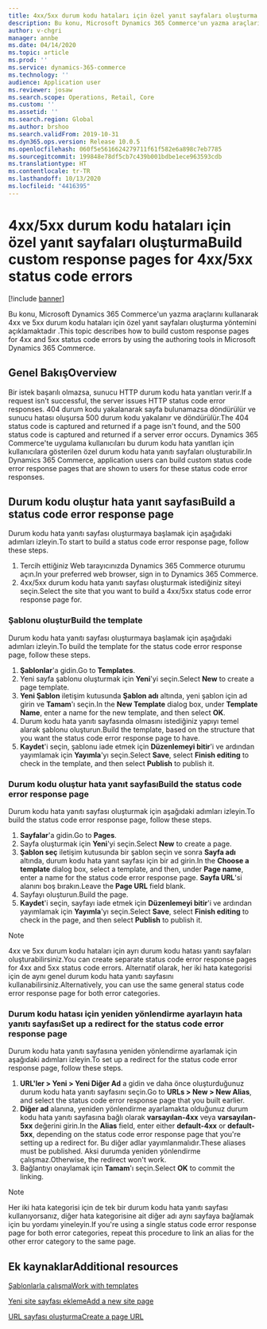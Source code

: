 ```yaml
---
title: 4xx/5xx durum kodu hataları için özel yanıt sayfaları oluşturma
description: Bu konu, Microsoft Dynamics 365 Commerce'un yazma araçlarını kullanarak 4xx ve 5xx durum kodu hataları için özel yanıt sayfaları oluşturma yöntemini açıklamaktadır .
author: v-chgri
manager: annbe
ms.date: 04/14/2020
ms.topic: article
ms.prod: ''
ms.service: dynamics-365-commerce
ms.technology: ''
audience: Application user
ms.reviewer: josaw
ms.search.scope: Operations, Retail, Core
ms.custom: ''
ms.assetid: ''
ms.search.region: Global
ms.author: brshoo
ms.search.validFrom: 2019-10-31
ms.dyn365.ops.version: Release 10.0.5
ms.openlocfilehash: 060f5e5616624279711f61f582e6a898c7eb7785
ms.sourcegitcommit: 199848e78df5cb7c439b001bdbe1ece963593cdb
ms.translationtype: HT
ms.contentlocale: tr-TR
ms.lasthandoff: 10/13/2020
ms.locfileid: "4416395"
---
```

# <a name="build-custom-response-pages-for-4xx5xx-status-code-errors"></a><span data-ttu-id="99e8e-103">4xx/5xx durum kodu hataları için özel yanıt sayfaları oluşturma</span><span class="sxs-lookup"><span data-stu-id="99e8e-103">Build custom response pages for 4xx/5xx status code errors</span></span>


[!include [banner](includes/banner.md)]

<span data-ttu-id="99e8e-104">Bu konu, Microsoft Dynamics 365 Commerce'un yazma araçlarını kullanarak 4xx ve 5xx durum kodu hataları için özel yanıt sayfaları oluşturma yöntemini açıklamaktadır .</span><span class="sxs-lookup"><span data-stu-id="99e8e-104">This topic describes how to build custom response pages for 4xx and 5xx status code errors by using the authoring tools in Microsoft Dynamics 365 Commerce.</span></span>

## <a name="overview"></a><span data-ttu-id="99e8e-105">Genel Bakış</span><span class="sxs-lookup"><span data-stu-id="99e8e-105">Overview</span></span>

<span data-ttu-id="99e8e-106">Bir istek başarılı olmazsa, sunucu HTTP durum kodu hata yanıtları verir.</span><span class="sxs-lookup"><span data-stu-id="99e8e-106">If a request isn't successful, the server issues HTTP status code error responses.</span></span> <span data-ttu-id="99e8e-107">404 durum kodu yakalanarak sayfa bulunamazsa döndürülür ve sunucu hatası oluşursa 500 durum kodu yakalanır ve döndürülür.</span><span class="sxs-lookup"><span data-stu-id="99e8e-107">The 404 status code is captured and returned if a page isn't found, and the 500 status code is captured and returned if a server error occurs.</span></span> <span data-ttu-id="99e8e-108">Dynamics 365 Commerce'te uygulama kullanıcıları bu durum kodu hata yanıtları için kullanıcılara gösterilen özel durum kodu hata yanıtı sayfaları oluşturabilir.</span><span class="sxs-lookup"><span data-stu-id="99e8e-108">In Dynamics 365 Commerce, application users can build custom status code error response pages that are shown to users for these status code error responses.</span></span>

## <a name="build-a-status-code-error-response-page"></a><span data-ttu-id="99e8e-109">Durum kodu oluştur hata yanıt sayfası</span><span class="sxs-lookup"><span data-stu-id="99e8e-109">Build a status code error response page</span></span>

<span data-ttu-id="99e8e-110">Durum kodu hata yanıtı sayfası oluşturmaya başlamak için aşağıdaki adımları izleyin.</span><span class="sxs-lookup"><span data-stu-id="99e8e-110">To start to build a status code error response page, follow these steps.</span></span>

1. <span data-ttu-id="99e8e-111">Tercih ettiğiniz Web tarayıcınızda Dynamics 365 Commerce oturumu açın.</span><span class="sxs-lookup"><span data-stu-id="99e8e-111">In your preferred web browser, sign in to Dynamics 365 Commerce.</span></span> 
1. <span data-ttu-id="99e8e-112">4xx/5xx durum kodu hata yanıtı sayfası oluşturmak istediğiniz siteyi seçin.</span><span class="sxs-lookup"><span data-stu-id="99e8e-112">Select the site that you want to build a 4xx/5xx status code error response page for.</span></span>

### <a name="build-the-template"></a><span data-ttu-id="99e8e-113">Şablonu oluştur</span><span class="sxs-lookup"><span data-stu-id="99e8e-113">Build the template</span></span>

<span data-ttu-id="99e8e-114">Durum kodu hata yanıtı sayfası oluşturmaya başlamak için aşağıdaki adımları izleyin.</span><span class="sxs-lookup"><span data-stu-id="99e8e-114">To build the template for the status code error response page, follow these steps.</span></span>

1. <span data-ttu-id="99e8e-115">**Şablonlar**'a gidin.</span><span class="sxs-lookup"><span data-stu-id="99e8e-115">Go to **Templates**.</span></span>
1. <span data-ttu-id="99e8e-116">Yeni sayfa şablonu oluşturmak için **Yeni**'yi seçin.</span><span class="sxs-lookup"><span data-stu-id="99e8e-116">Select **New** to create a page template.</span></span>
1. <span data-ttu-id="99e8e-117">**Yeni Şablon** iletişim kutusunda **Şablon adı** altında, yeni şablon için ad girin ve **Tamam**'ı seçin.</span><span class="sxs-lookup"><span data-stu-id="99e8e-117">In the **New Template** dialog box, under **Template Name**, enter a name for the new template, and then select **OK**.</span></span>
1. <span data-ttu-id="99e8e-118">Durum kodu hata yanıtı sayfasında olmasını istediğiniz yapıyı temel alarak şablonu oluşturun.</span><span class="sxs-lookup"><span data-stu-id="99e8e-118">Build the template, based on the structure that you want the status code error response page to have.</span></span>
1. <span data-ttu-id="99e8e-119">**Kaydet**'i seçin, şablonu iade etmek için **Düzenlemeyi bitir**'i ve ardından yayımlamak için **Yayımla**'yı seçin.</span><span class="sxs-lookup"><span data-stu-id="99e8e-119">Select **Save**, select **Finish editing** to check in the template, and then select **Publish** to publish it.</span></span> 

### <a name="build-the-status-code-error-response-page"></a><span data-ttu-id="99e8e-120">Durum kodu oluştur hata yanıt sayfası</span><span class="sxs-lookup"><span data-stu-id="99e8e-120">Build the status code error response page</span></span>

<span data-ttu-id="99e8e-121">Durum kodu hata yanıtı sayfası oluşturmak için aşağıdaki adımları izleyin.</span><span class="sxs-lookup"><span data-stu-id="99e8e-121">To build the status code error response page, follow these steps.</span></span>

1. <span data-ttu-id="99e8e-122">**Sayfalar**'a gidin.</span><span class="sxs-lookup"><span data-stu-id="99e8e-122">Go to **Pages**.</span></span>
1. <span data-ttu-id="99e8e-123">Sayfa oluşturmak için **Yeni**'yi seçin.</span><span class="sxs-lookup"><span data-stu-id="99e8e-123">Select **New** to create a page.</span></span>
1. <span data-ttu-id="99e8e-124">**Şablon seç** iletişim kutusunda bir şablon seçin ve sonra **Sayfa adı** altında, durum kodu hata yanıt sayfası için bir ad girin.</span><span class="sxs-lookup"><span data-stu-id="99e8e-124">In the **Choose a template** dialog box, select a template, and then, under **Page name**, enter a name for the status code error response page.</span></span> <span data-ttu-id="99e8e-125">**Sayfa URL**'si alanını boş bırakın.</span><span class="sxs-lookup"><span data-stu-id="99e8e-125">Leave the **Page URL** field blank.</span></span>
1. <span data-ttu-id="99e8e-126">Sayfayı oluşturun.</span><span class="sxs-lookup"><span data-stu-id="99e8e-126">Build the page.</span></span>
1. <span data-ttu-id="99e8e-127">**Kaydet**'i seçin, sayfayı iade etmek için **Düzenlemeyi bitir**'i ve ardından yayımlamak için **Yayımla**'yı seçin.</span><span class="sxs-lookup"><span data-stu-id="99e8e-127">Select **Save**, select **Finish editing** to check in the page, and then select **Publish** to publish it.</span></span>

> [!NOTE]
> <span data-ttu-id="99e8e-128">4xx ve 5xx durum kodu hataları için ayrı durum kodu hatası yanıtı sayfaları oluşturabilirsiniz.</span><span class="sxs-lookup"><span data-stu-id="99e8e-128">You can create separate status code error response pages for 4xx and 5xx status code errors.</span></span> <span data-ttu-id="99e8e-129">Alternatif olarak, her iki hata kategorisi için de aynı genel durum kodu hata yanıtı sayfasını kullanabilirsiniz.</span><span class="sxs-lookup"><span data-stu-id="99e8e-129">Alternatively, you can use the same general status code error response page for both error categories.</span></span>

### <a name="set-up-a-redirect-for-the-status-code-error-response-page"></a><span data-ttu-id="99e8e-130">Durum kodu hatası için yeniden yönlendirme ayarlayın hata yanıtı sayfası</span><span class="sxs-lookup"><span data-stu-id="99e8e-130">Set up a redirect for the status code error response page</span></span>

<span data-ttu-id="99e8e-131">Durum kodu hata yanıtı sayfasına yeniden yönlendirme ayarlamak için aşağıdaki adımları izleyin.</span><span class="sxs-lookup"><span data-stu-id="99e8e-131">To set up a redirect for the status code error response page, follow these steps.</span></span>

1. <span data-ttu-id="99e8e-132">**URL'ler \> Yeni \> Yeni Diğer Ad** a gidin ve daha önce oluşturduğunuz durum kodu hata yanıtı sayfasını seçin.</span><span class="sxs-lookup"><span data-stu-id="99e8e-132">Go to **URLs \> New \> New Alias**, and select the status code error response page that you built earlier.</span></span>
1. <span data-ttu-id="99e8e-133">**Diğer ad** alanına, yeniden yönlendirme ayarlamakta olduğunuz durum kodu hata yanıtı sayfasına bağlı olarak **varsayılan-4xx** veya **varsayılan-5xx** değerini girin.</span><span class="sxs-lookup"><span data-stu-id="99e8e-133">In the **Alias** field, enter either **default-4xx** or **default-5xx**, depending on the status code error response page that you're setting up a redirect for.</span></span> <span data-ttu-id="99e8e-134">Bu diğer adlar yayımlanmalıdır.</span><span class="sxs-lookup"><span data-stu-id="99e8e-134">These aliases must be published.</span></span> <span data-ttu-id="99e8e-135">Aksi durumda yeniden yönlendirme çalışmaz.</span><span class="sxs-lookup"><span data-stu-id="99e8e-135">Otherwise, the redirect won't work.</span></span>
1. <span data-ttu-id="99e8e-136">Bağlantıyı onaylamak için **Tamam**'ı seçin.</span><span class="sxs-lookup"><span data-stu-id="99e8e-136">Select **OK** to commit the linking.</span></span>

> [!NOTE]
> <span data-ttu-id="99e8e-137">Her iki hata kategorisi için de tek bir durum kodu hata yanıtı sayfası kullanıyorsanız, diğer hata kategorisine ait diğer adı aynı sayfaya bağlamak için bu yordamı yineleyin.</span><span class="sxs-lookup"><span data-stu-id="99e8e-137">If you're using a single status code error response page for both error categories, repeat this procedure to link an alias for the other error category to the same page.</span></span>

## <a name="additional-resources"></a><span data-ttu-id="99e8e-138">Ek kaynaklar</span><span class="sxs-lookup"><span data-stu-id="99e8e-138">Additional resources</span></span>

[<span data-ttu-id="99e8e-139">Şablonlarla çalışma</span><span class="sxs-lookup"><span data-stu-id="99e8e-139">Work with templates</span></span>](work-with-templates.md)

[<span data-ttu-id="99e8e-140">Yeni site sayfası ekleme</span><span class="sxs-lookup"><span data-stu-id="99e8e-140">Add a new site page</span></span>](add-new-page.md)

[<span data-ttu-id="99e8e-141">URL sayfası oluşturma</span><span class="sxs-lookup"><span data-stu-id="99e8e-141">Create a page URL</span></span>](create-page-url.md)
